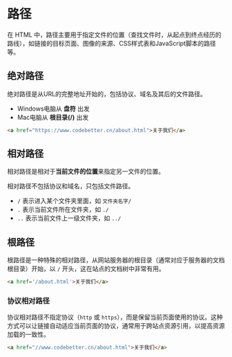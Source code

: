 # 路径

在 HTML 中，路径主要用于指定文件的位置（查找文件时，从起点到终点经历的路线），如链接的目标页面、图像的来源、CSS样式表和JavaScript脚本的路径等。



## 绝对路径

绝对路径是从URL的完整地址开始的，包括协议、域名及其后的文件路径。

- Windows电脑从 **盘符** 出发
- Mac电脑从 **根目录(/)** 出发

```html
<a href="https://www.codebetter.cn/about.html">关于我们</a>
```



## 相对路径

相对路径是相对于**当前文件的位置**来指定另一文件的位置。

相对路径不包括协议和域名，只包括文件路径。

- `/` 表示进入某个文件夹里面，如 `文件夹名字/`
- `.` 表示当前文件所在文件夹，如 `./`
- `..` 表示当前文件上一级文件夹，如 `../`



## 根路径

根路径是一种特殊的相对路径，从网站服务器的根目录（通常对应于服务器的文档根目录）开始，以 `/` 开头，这在站点的文档树中非常有用。

```html
<a href='/about.html'>关于我们</a>
```



### 协议相对路径

协议相对路径不指定协议（`http` 或 `https`），而是保留当前页面使用的协议。这种方式可以让链接自动适应当前页面的协议，通常用于跨站点资源引用，以提高资源加载的一致性。

```html
<a href="//www.codebetter.cn/about.html">关于我们</a>
```

